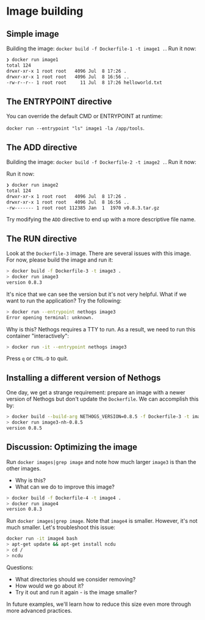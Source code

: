 # Image building

## Simple image

Building the image: `docker build -f Dockerfile-1 -t image1 .`.  Run it now:

```bash
❯ docker run image1
total 124
drwxr-xr-x 1 root root   4096 Jul  8 17:26 .
drwxr-xr-x 1 root root   4096 Jul  8 16:56 ..
-rw-r--r-- 1 root root     11 Jul  8 17:26 helloworld.txt
```

## The ENTRYPOINT directive

You can override the default CMD or ENTRYPOINT at runtime:

`docker run --entrypoint "ls" image1 -la /app/tools`.


## The ADD directive

Building the image: `docker build -f Dockerfile-2 -t image2 .`.  Run it now:

Run it now:

```bash
❯ docker run image2
total 124
drwxr-xr-x 1 root root   4096 Jul  8 17:26 .
drwxr-xr-x 1 root root   4096 Jul  8 16:56 ..
-rw------- 1 root root 112385 Jan  1  1970 v0.8.3.tar.gz
```

Try modifying the `ADD` directive to end up with a more descriptive file name.

## The RUN directive

Look at the `Dockerfile-3` image.  There are several issues with this image.  For now,
please build the image and run it:

```bash
> docker build -f Dockerfile-3 -t image3 .
> docker run image3
version 0.8.3
```

It's nice that we can see the version but it's not very helpful.  What if we want to run the application?  Try the following:

```bash
> docker run --entrypoint nethogs image3
Error opening terminal: unknown.
```

Why is this?  Nethogs requires a TTY to run.  As a result, we need to run this container "interactively":

```bash
> docker run -it --entrypoint nethogs image3
```

Press `q` or `CTRL-D` to quit.

## Installing a different version of Nethogs

One day, we get a strange requirement: prepare an image with a newer version of Nethogs
but don't update the `Dockerfile`.  We can accomplish this by:

```bash
> docker build --build-arg NETHOGS_VERSION=0.8.5 -f Dockerfile-3 -t image3-nh-0.8.5 .
> docker run image3-nh-0.8.5
version 0.8.5
```

## Discussion: Optimizing the image

Run `docker images|grep image` and note how much larger `image3` is than the other images.

* Why is this?
* What can we do to improve this image?

```bash
> docker build -f Dockerfile-4 -t image4 .
> docker run image4
version 0.8.3
```

Run `docker images|grep image`. Note that `image4` is smaller. However, it's not much smaller. Let's
troubleshoot this issue:

```bash
docker run -it image4 bash
> apt-get update && apt-get install ncdu
> cd /
> ncdu
```

Questions:

* What directories should we consider removing?
* How would we go about it?
* Try it out and run it again - is the image smaller?

In future examples, we'll learn how to reduce this size even more through more advanced practices.
